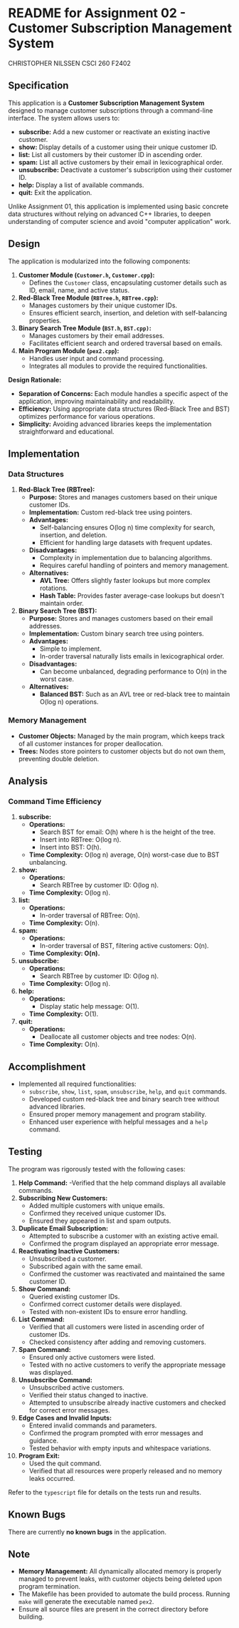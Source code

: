 # README for Assignment 02 - Customer Subscription Management System
CHRISTOPHER NILSSEN CSCI 260 F2402

## Specification
This application is a **Customer Subscription Management System** designed to manage customer subscriptions through a command-line interface. The system allows users to:

- **subscribe:** Add a new customer or reactivate an existing inactive customer.
- **show:** Display details of a customer using their unique customer ID.
- **list:** List all customers by their customer ID in ascending order.
- **spam:** List all active customers by their email in lexicographical order.
- **unsubscribe:** Deactivate a customer's subscription using their customer ID.
- **help:** Display a list of available commands.
- **quit:** Exit the application.

Unlike Assignment 01, this application is implemented using basic concrete data structures without relying on advanced C++ libraries, to deepen understanding of computer science and avoid "computer application" work.

## Design
The application is modularized into the following components:

1. **Customer Module (`Customer.h`, `Customer.cpp`):**
    - Defines the `Customer` class, encapsulating customer details such as ID, email, name, and active status.
2. **Red-Black Tree Module (`RBTree.h`, `RBTree.cpp`):**
    - Manages customers by their unique customer IDs.
    - Ensures efficient search, insertion, and deletion with self-balancing properties.
3. **Binary Search Tree Module (`BST.h`, `BST.cpp)`:**
    - Manages customers by their email addresses.
    - Facilitates efficient search and ordered traversal based on emails.
4. **Main Program Module (`pex2.cpp`):**
    - Handles user input and command processing.
    - Integrates all modules to provide the required functionalities.

**Design Rationale:**
- **Separation of Concerns:** Each module handles a specific aspect of the application, improving maintainability and readability.
- **Efficiency:** Using appropriate data structures (Red-Black Tree and BST) optimizes performance for various operations.
- **Simplicity:** Avoiding advanced libraries keeps the implementation straightforward and educational.

## Implementation
### Data Structures
1. **Red-Black Tree (RBTree):**
    - **Purpose:** Stores and manages customers based on their unique customer IDs.
    - **Implementation:** Custom red-black tree using pointers.
    - **Advantages:**
        - Self-balancing ensures O(log n) time complexity for search, insertion, and deletion.
        - Efficient for handling large datasets with frequent updates.
    - **Disadvantages:**
        - Complexity in implementation due to balancing algorithms.
        - Requires careful handling of pointers and memory management.
    - **Alternatives:**
        - **AVL Tree:** Offers slightly faster lookups but more complex rotations.
        - **Hash Table:** Provides faster average-case lookups but doesn't maintain order.
2. **Binary Search Tree (BST):**
    - **Purpose:** Stores and manages customers based on their email addresses.
    - **Implementation:** Custom binary search tree using pointers.
    - **Advantages:**
        - Simple to implement.
        - In-order traversal naturally lists emails in lexicographical order.
    - **Disadvantages:**
        - Can become unbalanced, degrading performance to O(n) in the worst case.
    - **Alternatives:**
        - **Balanced BST:** Such as an AVL tree or red-black tree to maintain O(log n) operations.

### Memory Management
- **Customer Objects:** Managed by the main program, which keeps track of all customer instances for proper deallocation.
- **Trees:** Nodes store pointers to customer objects but do not own them, preventing double deletion.

## Analysis
### Command Time Efficiency
1. **subscribe:**
    - **Operations:**
        - Search BST for email: O(h) where h is the height of the tree.
        - Insert into RBTree: O(log n).
        - Insert into BST: O(h).
    - **Time Complexity:** O(log n) average, O(n) worst-case due to BST unbalancing.
2. **show:**
    - **Operations:**
        - Search RBTree by customer ID: O(log n).
    - **Time Complexity:** O(log n).
3. **list:**
    - **Operations:**
        - In-order traversal of RBTree: O(n).
    - **Time Complexity:** O(n).
4. **spam:**
    - **Operations:**
        - In-order traversal of BST, filtering active customers: O(n).
    - **Time Complexity: O(n).**
5. **unsubscribe:**
    - **Operations:**
        - Search RBTree by customer ID: O(log n).
    - **Time Complexity:** O(log n).
6. **help:**
    - **Operations:**
        - Display static help message: O(1).
    - **Time Complexity:** O(1).
7. **quit:**
    - **Operations:**
        - Deallocate all customer objects and tree nodes: O(n).
    - **Time Complexity:** O(n).

## Accomplishment
- Implemented all required functionalities:
    - `subscribe`, `show`, `list`, `spam`, `unsubscribe`, `help`, and `quit` commands.
    - Developed custom red-black tree and binary search tree without advanced libraries.
    - Ensured proper memory management and program stability.
    - Enhanced user experience with helpful messages and a `help` command.

## Testing
The program was rigorously tested with the following cases:

1. **Help Command:**
    -Verified that the help command displays all available commands.
2. **Subscribing New Customers:**
    - Added multiple customers with unique emails.
    - Confirmed they received unique customer IDs.
    - Ensured they appeared in list and spam outputs.
3. **Duplicate Email Subscription:**
    - Attempted to subscribe a customer with an existing active email.
    - Confirmed the program displayed an appropriate error message.
4. **Reactivating Inactive Customers:**
    - Unsubscribed a customer.
    - Subscribed again with the same email.
    - Confirmed the customer was reactivated and maintained the same customer ID.
5. **Show Command:**
    - Queried existing customer IDs.
    - Confirmed correct customer details were displayed.
    - Tested with non-existent IDs to ensure error handling.
6. **List Command:**
    - Verified that all customers were listed in ascending order of customer IDs.
    - Checked consistency after adding and removing customers.
7. **Spam Command:**
    - Ensured only active customers were listed.
    - Tested with no active customers to verify the appropriate message was displayed.
8. **Unsubscribe Command:**
    - Unsubscribed active customers.
    - Verified their status changed to inactive.
    - Attempted to unsubscribe already inactive customers and checked for correct error messages.
9. **Edge Cases and Invalid Inputs:**
    - Entered invalid commands and parameters.
    - Confirmed the program prompted with error messages and guidance.
    - Tested behavior with empty inputs and whitespace variations.
10. **Program Exit:**
    - Used the quit command.
    - Verified that all resources were properly released and no memory leaks occurred.

Refer to the `typescript` file for details on the tests run and results.

## Known Bugs
There are currently **no known bugs** in the application.

## Note
- **Memory Management:** All dynamically allocated memory is properly managed to prevent leaks, with customer objects being deleted upon program termination.
- The Makefile has been provided to automate the build process. Running `make` will generate the executable named `pex2`.
- Ensure all source files are present in the correct directory before building.
